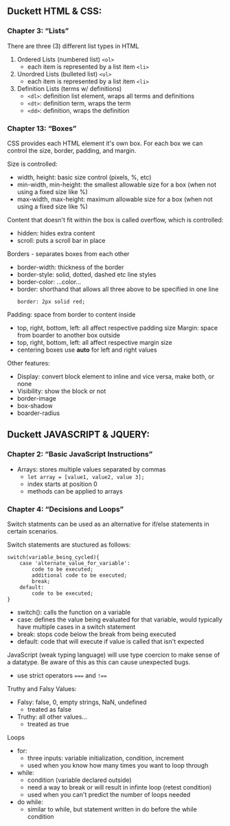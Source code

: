 ## Duckett HTML & CSS:
### Chapter 3: “Lists”
<!-- (pp.62-73) -->
There are three (3) different list types in HTML
1. Ordered Lists (numbered list) `<ol>`
   - each item is represented by a list item `<li>`
2. Unordred Lists (bulleted list) `<ul>`
   - each item is represented by a list item `<li>`
3. Definition Lists (terms w/ definitions)
   - `<dl>`: definition list element, wraps all terms and definitions
   - `<dt>`: definition term, wraps the term
   - `<dd>`: definition, wraps the definition

### Chapter 13: “Boxes” 
<!-- (pp.300-329) -->
CSS provides each HTML element it's own box. For each box we can control the size, border, padding, and margin.

Size is controlled:
- width, height: basic size control (pixels, %, etc)
- min-width, min-height: the smallest allowable size for a box (when not using a fixed size like %)
- max-width, max-height: maximum allowable size for a box (when not using a fixed size like %)
  
Content that doesn't fit within the box is called overflow, which is controlled:
- hidden: hides extra content
- scroll: puts a scroll bar in place

Borders - separates boxes from each other
- border-width: thickness of the border
- border-style: solid, dotted, dashed etc line styles
- border-color: ...color...
- border: shorthand that allows all three above to be specified in one line
    ```
    border: 2px solid red;
    ```

Padding:  space from border to content inside
 - top, right, bottom, left: all affect respective padding size
Margin: space from boarder to another box outside
 - top, right, bottom, left: all affect respective margin size
 - centering boxes use **auto** for left and right values

Other features:
- Display:  convert block element to inline and vice versa, make both, or none
- Visibility: show the block or not
- border-image
- box-shadow
- boarder-radius 


## Duckett JAVASCRIPT & JQUERY:
### Chapter 2: “Basic JavaScript Instructions”
<!-- (pp.70-73) -->
- Arrays: stores multiple values separated by commas
  -  `let array = [value1, value2, value 3];`
  -  index starts at position 0
  -  methods can be applied to arrays

### Chapter 4: “Decisions and Loops”
<!-- from switch statements on (pp.162-182) -->
Switch statments can be used as an alternative for if/else statements in certain scenarios.

Switch statements are stuctured as follows:
```
switch(variable_being_cycled){
    case 'alternate_value_for_variable':
        code to be executed;
        additional code to be executed;
        break;
    default:
        code to be executed;
}
```
- switch(): calls the function on a variable
- case: defines the value being evaluated for that variable, would typically have multiple cases in a switch statement
- break: stops code below the break from being executed
- default: code that will execute if value is called that isn't expected

JavaScript (weak typing language) will use type coercion to make sense of a datatype. Be aware of this as this can cause unexpected bugs.
 - use strict operators `===` and `!==`

Truthy and Falsy Values:
- Falsy: false, 0, empty strings, NaN, undefined
  - treated as false
- Truthy: all other values...
  - treated as true

Loops
- for:
  - three inputs: variable initialization, condition, increment
  - used when you know how many times you want to loop through
- while:
  - condition (variable declared outside)
  - need a way to break or will result in infinte loop (retest condition)
  - used when you can't predict the number of loops needed
- do while:
  - similar to while, but statement written in do before the while condition
